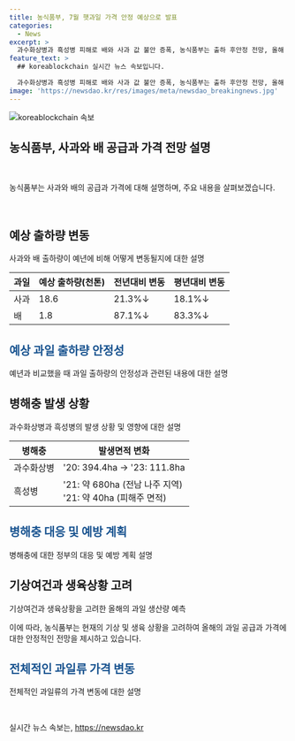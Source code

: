 ```yaml
---
title: 농식품부, 7월 햇과일 가격 안정 예상으로 발표
categories:
  - News
excerpt: >
  과수화상병과 흑성병 피해로 배와 사과 값 불안 증폭, 농식품부는 출하 후안정 전망, 올해 수박, 참외, 복숭아 등 과일가격 하락 등 소식이 전해졌습니다. 또한, 농식품부는 출하 후안정 전망과 햇과일 공급부족 우려를 경각심 있게 받아들이고 있습니다. 이와 관련하여 한국농촌경제연구원은 햇과일 출하 후 공급 부족이 해소될 것으로 전망돼 소비자들은 안심할 필요가 있다고 강조했습니다. 그리고 현재 등장하는 과일류의 가격이 안정세로 접어들었다고 전했습니다. (문의 : 농림축산식품부 유통소비정책관 원예경영과, 044-201-2260)
feature_text: >
  ## koreablockchain 실시간 뉴스 속보입니다.

  과수화상병과 흑성병 피해로 배와 사과 값 불안 증폭, 농식품부는 출하 후안정 전망, 올해 수박, 참외, 복숭아 등 과일가격 하락 등 소식이 전해졌습니다. 또한, 농식품부는 출하 후안정 전망과 햇과일 공급부족 우려를 경각심 있게 받아들이고 있습니다. 이와 관련하여 한국농촌경제연구원은 햇과일 출하 후 공급 부족이 해소될 것으로 전망돼 소비자들은 안심할 필요가 있다고 강조했습니다. 그리고 현재 등장하는 과일류의 가격이 안정세로 접어들었다고 전했습니다. (문의 : 농림축산식품부 유통소비정책관 원예경영과, 044-201-2260)
image: 'https://newsdao.kr/res/images/meta/newsdao_breakingnews.jpg'
---
```


<p><img src="https://newsdao.kr/res/images/meta/newsdao_breakingnews.jpg" alt="koreablockchain 속보" /></p>

<h2 data-ke-size="size26">농식품부, 사과와 배 공급과 가격 전망 설명</h2>

<p data-ke-size="size16">&nbsp;</p>

<p>농식품부는 사과와 배의 공급과 가격에 대해 설명하며, 주요 내용을 살펴보겠습니다.</p>

<p data-ke-size="size16">&nbsp;</p>

<h2><b>예상 출하량 변동</b></h2>

<p data-ke-size="size16">사과와 배 출하량이 예년에 비해 어떻게 변동될지에 대한 설명</p>

<table>
    <thead>
        <tr>
            <th>과일</th>
            <th>예상 출하량(천톤)</th>
            <th>전년대비 변동</th>
            <th>평년대비 변동</th>
        </tr>
    </thead>
    <tbody>
        <tr>
            <td>사과</td>
            <td>18.6</td>
            <td>21.3%↓</td>
            <td>18.1%↓</td>
        </tr>
        <tr>
            <td>배</td>
            <td>1.8</td>
            <td>87.1%↓</td>
            <td>83.3%↓</td>
        </tr>
    </tbody>
</table>

<h2><span style="color: #1a5490;">예상 과일 출하량 안정성</span></h2>

<p data-ke-size="size16">예년과 비교했을 때 과일 출하량의 안정성과 관련된 내용에 대한 설명</p>

<h2><b>병해충 발생 상황</b></h2>

<p data-ke-size="size16">과수화상병과 흑성병의 발생 상황 및 영향에 대한 설명</p>

<table>
    <thead>
        <tr>
            <th>병해충</th>
            <th>발생면적 변화</th>
        </tr>
    </thead>
    <tbody>
        <tr>
            <td>과수화상병</td>
            <td>'20: 394.4ha → '23: 111.8ha</td>
        </tr>
        <tr>
            <td>흑성병</td>
            <td>'21: 약 680ha (전남 나주 지역)<br>'21: 약 40ha (피해주 면적)</td>
        </tr>
    </tbody>
</table>

<h2><span style="color: #1a5490;">병해충 대응 및 예방 계획</span></h2>

<p data-ke-size="size16">병해충에 대한 정부의 대응 및 예방 계획 설명</p>

<h2><b>기상여건과 생육상황 고려</b></h2>

<p data-ke-size="size16">기상여건과 생육상황을 고려한 올해의 과일 생산량 예측</p>

<p>이에 따라, 농식품부는 현재의 기상 및 생육 상황을 고려하여 올해의 과일 공급과 가격에 대한 안정적인 전망을 제시하고 있습니다.</p>

<h2><span style="color: #1a5490;">전체적인 과일류 가격 변동</span></h2>

<p data-ke-size="size16">전체적인 과일류의 가격 변동에 대한 설명</p>

<p data-ke-size="size16">&nbsp;</p>
실시간 뉴스 속보는, <a href="https://newsdao.kr" rel="dofollow">https://newsdao.kr</a>


